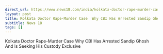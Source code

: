 ```yaml
---
direct_url: https://www.news18.com/india/kolkata-doctor-rape-murder-case-why-cbi-has-arrested-sandip-ghosh-and-is-seeking-his-custody-exclusive-9051395.html
layout: post
title: Kolkata Doctor Rape-Murder Case  Why CBI Has Arrested Sandip Ghosh And Is Seeking His Custody   Exclusive
subtitle: News 18
tags: []
---
```


Kolkata Doctor Rape-Murder Case  Why CBI Has Arrested Sandip Ghosh And Is Seeking His Custody   Exclusive
